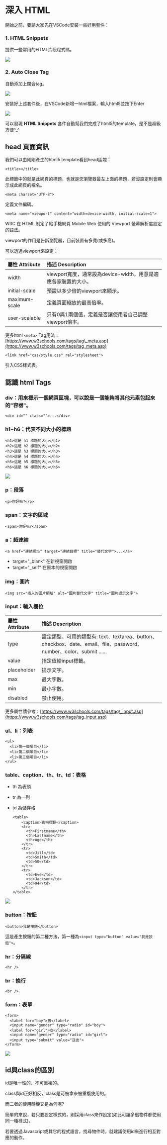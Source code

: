 # 深入 HTML

開始之前，要請大家先在VSCode安裝一些好用套件：

### 1. **HTML Snippets**

提供一些常用的HTML片段程式碼。

![](../.gitbook/assets/html-plugin-1.png)

### 2. Auto Close Tag

自動添加上閉合tag。

![](../.gitbook/assets/html-plugin-2.png)

安裝好上述套件後，在VSCode新增一html檔案，輸入html5並按下Enter

![](../.gitbook/assets/auto-html5.gif)

可以發現 **HTML Snippets** 套件自動幫我們完成了html5的template，是不是超級方便^\_^

## head 頁面資訊

我們可以由剛剛產生的html5 template看到head區塊：

```markup
<title></title>
```

此標籤中的就是此網頁的標題，也就是您瀏覽器最左上面的標題，若沒設定則會顯示成此網頁的檔名。

```markup
<meta charset="UTF-8">
```

定義文件編碼。

```markup
<meta name="viewport" content="width=device-width, initial-scale=1">
```

W3C 在 HTML 制定了給手機網頁 Mobile Web 使用的 Viewport 螢幕解析度設定的語法。

viewport的作用是告訴瀏覽器，目前裝置有多寬\(或多高\)。

可以透過viewport來設定：

| 屬性 Attribute | 描述 Description |
| :--- | :--- |
| width | viewport寬度，通常設為device-width，用意是適應各家裝置的大小。 |
| initial-scale | 預設以多少倍的viewport來顯示。 |
| maximum-scale | 定義頁面縮放的最高倍率。 |
| user-scalable | 只有0與1兩個值，定義是否讓使用者自己調整viewport倍率。 |

更多html `<meta>` Tag用法：[https://www.w3schools.com/tags/tag\_meta.asp](https://www.w3schools.com/tags/tag_meta.asp)

```markup
<link href="css/style.css" rel="stylesheet">
```

引入CSS樣式表。

## 認識 html Tags

### div：用來標示一個網頁區塊，可以說是一個能夠將其他元素包起來的"容器"。

```markup
<div id="" class="">...</div>
```

### h1~h6：代表不同大小的標題

```markup
<h1>這是 h1 標題的大小</h1>
<h2>這是 h2 標題的大小</h2>
<h3>這是 h3 標題的大小</h3>
<h4>這是 h4 標題的大小</h4>
<h5>這是 h5 標題的大小</h5>
<h6>這是 h6 標題的大小</h6>
```

![](../.gitbook/assets/h1toh6.png)

### p：段落

```markup
<p>你好嘛?</p>
```

### span：文字的區域

```markup
<span>你好嘛?</span>
```

### a：超連結

```markup
<a href="連結網址" target="連結目標" title="替代文字">...</a>
```

* target="\_blank"  在新視窗開啟
* target="\_self"  在原本的視窗開啟

### img：圖片

```markup
<img src="插入的圖片網址" alt="圖片替代文字" title="圖片提示文字">
```

### input：輸入欄位

| 屬性Attribute | 描述 Description |
| :--- | :--- |
| type | 設定類型，可用的類型有: text、textarea、button、checkbox、date、email、file、password、number、color、submit ...... |
| value | 指定值給input標籤。 |
| placeholder | 提示文字。 |
| max | 最大字數。 |
| min | 最小字數。 |
| disabled | 禁止使用。 |

更多屬性請參考：[https://www.w3schools.com/tags/tag\_input.asp](https://www.w3schools.com/tags/tag_input.asp)

### ul、li：列表

```markup
<ul>
  <li>第一個項目</li>
  <li>第二個項目</li>
  <li>第三個項目</li>
</ul>
```

### table、caption、th、tr、td：表格

* th 為表頭
* tr 為一列
* td 為儲存格

  ```markup
  <table>
      <caption>表格標題</caption>
      <tr>
        <th>Firstname</th>
        <th>Lastname</th> 
        <th>Age</th>
      </tr>
      <tr>
        <td>Jill</td>
        <td>Smith</td> 
        <td>50</td>
      </tr>
      <tr>
        <td>Eve</td>
        <td>Jackson</td> 
        <td>94</td>
      </tr>
  </table>
  ```

![](../.gitbook/assets/image%20%285%29.png)

### button：按鈕

```markup
<button>我是按鈕</button>
```

這是產生按鈕的第二種方法，第一種為`<input type="button" value="我是按鈕">`。

### hr：分隔線

```markup
<hr />
```

### br：換行

```markup
<br />
```

### form：表單

```markup
<form>
  <label for="boy">男</label>
  <input name="gender" type="radio" id="boy">
  <label for="girl">女</label>
  <input name="gender" type="radio" id="girl">
  <input type="submit" value="送出">
</form>
```

![](../.gitbook/assets/screenshot-file-users-xinhe-desktop-untitled-1-html-1543401068079.png)

## id與class的區別

id是唯一性的、不可重複的。

class與id正好相反，class是可被拿來被重複使用的。

而二者的使用時機又是為何呢?

簡單的來說，若只要設定樣式的，則採用class來作設定\(如此可讓多個物件都使用同一種樣式\)，

若要透過Javascript或其它的程式語言，找尋物件時，就建議使用id來進行相互對應的動作。

